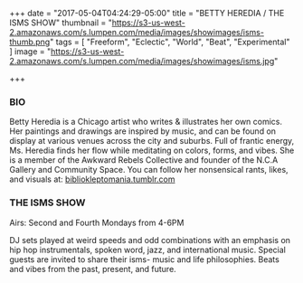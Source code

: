 +++
date = "2017-05-04T04:24:29-05:00"
title = "BETTY HEREDIA / THE ISMS SHOW"
thumbnail = "https://s3-us-west-2.amazonaws.com/s.lumpen.com/media/images/showimages/isms-thumb.png"
tags = [ "Freeform", "Eclectic", "World", "Beat", "Experimental" ]
image = "https://s3-us-west-2.amazonaws.com/s.lumpen.com/media/images/showimages/isms.jpg"

+++

### BIO

Betty Heredia is a Chicago artist who writes & illustrates her own comics. Her paintings and drawings are inspired by music, and can be found on display at various venues across the city and suburbs. Full of frantic energy, Ms. Heredia finds her flow while meditating on colors, forms, and vibes. She is a member of the Awkward Rebels Collective and founder of the N.C.A Gallery and Community Space. You can follow her nonsensical rants, likes, and visuals at: [bibliokleptomania.tumblr.com](http://bibliokleptomania.tumblr.com)

### THE ISMS SHOW

Airs: Second and Fourth Mondays from 4-6PM

DJ sets played at weird speeds and odd combinations with an emphasis on hip hop instrumentals, spoken word, jazz, and international music. Special guests are invited to share their isms- music and life philosophies. Beats and vibes from the past, present, and future.
